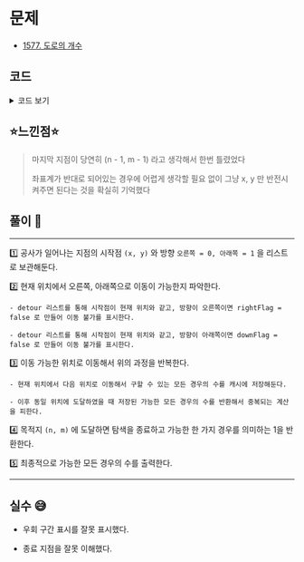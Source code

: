# 문제
- [1577. 도로의 개수](https://www.acmicpc.net/problem/1577)

## 코드

<details><summary> 코드 보기 </summary>

``` java
import java.awt.Point;
import java.io.BufferedReader;
import java.io.IOException;
import java.io.InputStreamReader;
import java.util.ArrayList;
import java.util.Arrays;
import java.util.List;
import java.util.StringTokenizer;

class Detour{
    int x, y, dir;

    public Detour(int x, int y, int dir) {
        this.x = x;
        this.y = y;
        this.dir = dir;
    }
}

public class Q1577 {
    final static int INF = 987654321, RIGHT = 0, DOWN = 1;
    static int n, m, k, arr[][] = new int[101][101];
    static boolean detourSpot[][] = new boolean[101][101];
    static long cache[][] = new long[101][101];
    static List<Detour> detour;
    public static void main(String[] args) throws IOException {
        init();
        System.out.println(solution(0, 0));
    }

    private static long solution(int x, int y) {
        if(x == n && y == m)
            return 1;

        if(cache[x][y] != -INF)
            return cache[x][y];

        boolean rightFlag = true, downFlag = true;
        for (Detour d : detour) {
            if(d.x == x && d.y ==y && d.dir == RIGHT)
                rightFlag = false;

            if(d.x == x && d.y ==y && d.dir == DOWN)
                downFlag = false;
        }

        long ret = 0;
        if(rightFlag && isBorder(x, y + 1)) {
            ret += solution(x, y + 1);
        }

        if(downFlag && isBorder(x + 1, y)) {
            ret += solution(x + 1, y);
        }

        return cache[x][y] = ret;
    }

    private static boolean isBorder(int x, int y) {
        return (x >= 0 && x <= n && y >= 0 && y <= m);
    }

    private static void init() throws IOException {
        BufferedReader br = new BufferedReader(new InputStreamReader(System.in));
        StringTokenizer st = new StringTokenizer(br.readLine());
        detour = new ArrayList<>();
        m = stoi(st.nextToken());
        n = stoi(st.nextToken());
        k = stoi(br.readLine());
        for (int i = 0; i < k; i++) {
            st = new StringTokenizer(br.readLine());
            int sy = stoi(st.nextToken());
            int sx = stoi(st.nextToken());
            int ey = stoi(st.nextToken());
            int ex = stoi(st.nextToken());
            if(sx > ex || sy > ey) {
                int temp = sx; sx = ex; ex = temp;
                temp = sy; sy = ey; ey = temp;
            }
            detour.add(new Detour(sx, sy, (ey - sy == 1 ? RIGHT : DOWN)));
            detourSpot[sx][sy] = true;
        }
        for (int i = 0; i <= n; i++) {
            Arrays.fill(cache[i], -INF);
        }
    }

    private static int stoi(String str) {
        return Integer.parseInt(str);
    }
}
```

</details>

## ⭐️느낀점⭐️
> 마지막 지점이 당연히 (n - 1, m - 1) 라고 생각해서 한번 틀렸었다 
> 
> 좌표계가 반대로 되어있는 경우에 어렵게 생각할 필요 없이 그냥 x, y 만 반전시켜주면 된다는 것을 확실히 기억했다

## 풀이 📣
<hr/>

1️⃣ 공사가 일어나는 지점의 시작점 `(x, y)` 와 방향 `오른쪽 = 0, 아래쪽 = 1` 을 리스트로 보관해둔다.


2️⃣ 현재 위치에서 오른쪽, 아래쪽으로 이동이 가능한지 파악한다.

    - detour 리스트를 통해 시작점이 현재 위치와 같고, 방향이 오른쪽이면 rightFlag = false 로 만들어 이동 불가를 표시한다.

    - detour 리스트를 통해 시작점이 현재 위치와 같고, 방향이 아래쪽이면 downFlag = false 로 만들어 이동 불가를 표시한다.


3️⃣ 이동 가능한 위치로 이동해서 위의 과정을 반복한다.

    - 현재 위치에서 다음 위치로 이동해서 구할 수 있는 모든 경우의 수를 캐시에 저장해둔다.

    - 이후 동일 위치에 도달하였을 때 저장된 가능한 모든 경우의 수를 반환해서 중복되는 계산을 피한다.


4️⃣ 목적지 `(n, m)` 에 도달하면 탐색을 종료하고 가능한 한 가지 경우를 의미하는 1을 반환한다. 
 

5️⃣ 최종적으로 가능한 모든 경우의 수를 출력한다.

<hr/>

## 실수 😅
- 우회 구간 표시를 잘못 표시했다.

- 종료 지점을 잘못 이해했다.